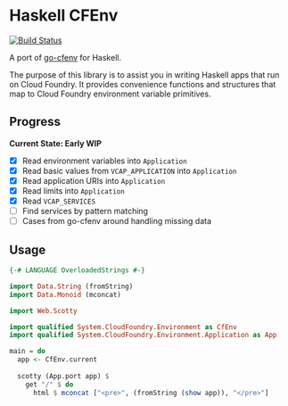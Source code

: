 # Haskell CFEnv

[![Build Status](https://travis-ci.org/tomphp/haskell-cfenv.svg?branch=master)](https://travis-ci.org/tomphp/haskell-cfenv)

A port of [go-cfenv](https://github.com/cloudfoundry-community/go-cfenv) for
Haskell.

The purpose of this library is to assist you in writing Haskell apps that run
on Cloud Foundry. It provides convenience functions and structures that map to
Cloud Foundry environment variable primitives.

## Progress

**Current State: Early WIP**

- [x] Read environment variables into `Application`
- [x] Read basic values from `VCAP_APPLICATION` into `Application`
- [x] Read application URIs into `Application`
- [x] Read limits into `Application`
- [x] Read `VCAP_SERVICES`
- [ ] Find services by pattern matching
- [ ] Cases from go-cfenv around handling missing data

## Usage

```haskell
{-# LANGUAGE OverloadedStrings #-}

import Data.String (fromString)
import Data.Monoid (mconcat)

import Web.Scotty

import qualified System.CloudFoundry.Environment as CfEnv
import qualified System.CloudFoundry.Environment.Application as App

main = do
  app <- CfEnv.current
  
  scotty (App.port app) $
    get "/" $ do
      html $ mconcat ["<pre>", (fromString (show app)), "</pre>"] 
```